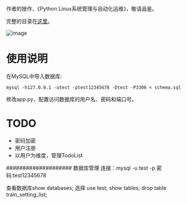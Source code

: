 作者的挫作，《Python Linux系统管理与自动化运维》，敬请品鉴。

完整的目录在[这里](https://github.com/lalor/python_for_linux_system_administration)。

![image](https://img3.doubanio.com/lpic/s29554682.jpg)

# 使用说明

在MySQL中导入数据库:

    mysql -h127.0.0.1 -utest -ptest12345678 -Dtest -P3306 < schema.sql

修改app.py，配置访问数据库的用户名、密码和端口号。

# TODO

* 密码加密
* 用户注册
* 以用户为维度，管理TodoList




####################
数据库管理
连接：mysql -u test -p 密码:test12345678

查看数据库show databases;
选择 use test;
show tables;
drop table train_setting_list;


